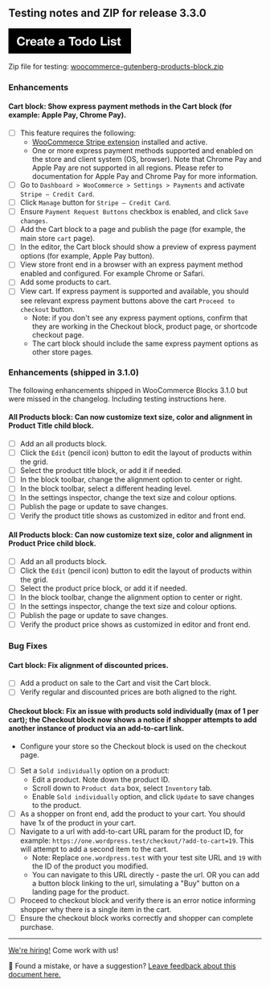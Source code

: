 ## Testing notes and ZIP for release 3.3.0

[![Create Todo list](https://raw.githubusercontent.com/senadir/todo-my-markdown/master/public/github-button.svg?sanitize=true)](https://git-todo.netlify.app/create)

Zip file for testing: [woocommerce-gutenberg-products-block.zip](https://github.com/woocommerce/woocommerce-gutenberg-products-block/files/5159231/woocommerce-gutenberg-products-block.zip)

### Enhancements <!-- heading -->

#### Cart block: Show express payment methods in the Cart block (for example: Apple Pay, Chrome Pay). <!-- heading -->

-   [ ] This feature requires the following:
    -   [WooCommerce Stripe extension](https://woocommerce.com/products/stripe) installed and active.
    -   One or more express payment methods supported and enabled on the store and client system (OS, browser). Note that Chrome Pay and Apple Pay are not supported in all regions. Please refer to documentation for Apple Pay and Chrome Pay for more information.
-   [ ] Go to `Dashboard > WooCommerce > Settings > Payments` and activate `Stripe – Credit Card`.
-   [ ] Click `Manage` button for `Stripe – Credit Card`.
-   [ ] Ensure `Payment Request Buttons` checkbox is enabled, and click `Save changes`.
-   [ ] Add the Cart block to a page and publish the page (for example, the main store `cart` page).
-   [ ] In the editor, the Cart block should show a preview of express payment options (for example, Apple Pay button).
-   [ ] View store front end in a browser with an express payment method enabled and configured. For example Chrome or Safari.
-   [ ] Add some products to cart.
-   [ ] View cart. If express payment is supported and available, you should see relevant express payment buttons above the cart `Proceed to checkout` button.
    -   Note: if you don't see any express payment options, confirm that they are working in the Checkout block, product page, or shortcode checkout page.
    -   The cart block should include the same express payment options as other store pages.

### Enhancements (shipped in 3.1.0) <!-- heading -->

The following enhancements shipped in WooCommerce Blocks 3.1.0 but were missed in the changelog. Including testing instructions here.

#### All Products block: Can now customize text size, color and alignment in Product Title child block. <!-- heading -->

-   [ ] Add an all products block.
-   [ ] Click the `Edit` (pencil icon) button to edit the layout of products within the grid.
-   [ ] Select the product title block, or add it if needed.
-   [ ] In the block toolbar, change the alignment option to center or right.
-   [ ] In the block toolbar, select a different heading level.
-   [ ] In the settings inspector, change the text size and colour options.
-   [ ] Publish the page or update to save changes.
-   [ ] Verify the product title shows as customized in editor and front end.

#### All Products block: Can now customize text size, color and alignment in Product Price child block. <!-- heading -->

-   [ ] Add an all products block.
-   [ ] Click the `Edit` (pencil icon) button to edit the layout of products within the grid.
-   [ ] Select the product price block, or add it if needed.
-   [ ] In the block toolbar, change the alignment option to center or right.
-   [ ] In the settings inspector, change the text size and colour options.
-   [ ] Publish the page or update to save changes.
-   [ ] Verify the product price shows as customized in editor and front end.

### Bug Fixes <!-- heading -->

#### Cart block: Fix alignment of discounted prices. <!-- heading -->

-   [ ] Add a product on sale to the Cart and visit the Cart block.
-   [ ] Verify regular and discounted prices are both aligned to the right.

#### Checkout block: Fix an issue with products sold individually (max of 1 per cart); the Checkout block now shows a notice if shopper attempts to add another instance of product via an add-to-cart link. <!-- heading -->

-   Configure your store so the Checkout block is used on the checkout page.
-   [ ] Set a `Sold individually` option on a product:
    -   Edit a product. Note down the product ID.
    -   Scroll down to `Product data` box, select `Inventory` tab.
    -   Enable `Sold individually` option, and click `Update` to save changes to the product.
-   [ ] As a shopper on front end, add the product to your cart. You should have 1x of the product in your cart.
-   [ ] Navigate to a url with add-to-cart URL param for the product ID, for example: `https://one.wordpress.test/checkout/?add-to-cart=19`. This will attempt to add a second item to the cart.
    -   Note: Replace `one.wordpress.test` with your test site URL and `19` with the ID of the product you modified.
    -   You can navigate to this URL directly - paste the url. OR you can add a button block linking to the url, simulating a "Buy" button on a landing page for the product.
-   [ ] Proceed to checkout block and verify there is an error notice informing shopper why there is a single item in the cart.
-   [ ] Ensure the checkout block works correctly and shopper can complete purchase.

<!-- FEEDBACK -->

---

[We're hiring!](https://woocommerce.com/careers/) Come work with us!

🐞 Found a mistake, or have a suggestion? [Leave feedback about this document here.](https://github.com/woocommerce/woocommerce-gutenberg-products-block/issues/new?assignees=&labels=type%3A+documentation&template=--doc-feedback.md&title=Feedback%20on%20./docs/testing/releases/330.md)

<!-- /FEEDBACK -->


